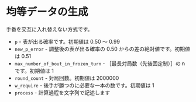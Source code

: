# 均等データの生成

手番を交互に入れ替えない方式です。  

* `p` - 表が出る確率です。初期値は 0.50 ～ 0.99
* `new_p_error` - 調整後の表が出る確率の 0.50 からの差の絶対値です。初期値は 0.51
* `max_number_of_bout_in_frozen_turn` - ［最長対局数（先後固定制）］のｎです。初期値は 1
* `round_count` - 対局回数。初期値は 2000000
* `w_require` - 後手が勝つのに必要な一本の数です。初期値は 1
* `process` - 計算過程を文字列で記述します

